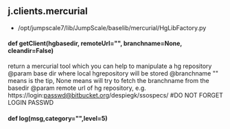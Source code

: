 ## j.clients.mercurial

- /opt/jumpscale7/lib/JumpScale/baselib/mercurial/HgLibFactory.py

#### def getClient(hgbasedir, remoteUrl="", branchname=None, cleandir=False) 

return a mercurial tool which you can help to manipulate a hg repository
@param base dir where local hgrepository will be stored
@branchname "" means is the tip, None means will try to fetch the branchname from the basedir
@param remote url of hg repository, e.g. https://login:passwd@bitbucket.org/despiegk/ssospecs/  #DO NOT FORGET LOGIN PASSWD

#### def log(msg,category="",level=5) 

